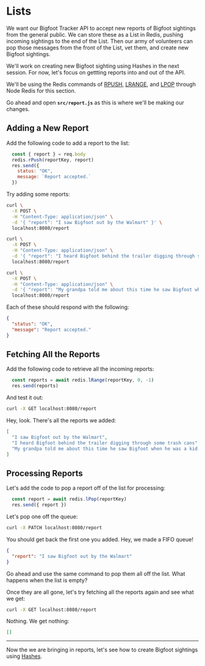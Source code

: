 # Lists #

We want our Bigfoot Tracker API to accept new reports of Bigfoot sightings from the general public. We can store these as a List in Redis, pushing incoming sightings to the end of the List. Then our army of volunteers can pop those messages from the front of the List, vet them, and create new Bigfoot sightings.

We'll work on creating new Bigfoot sighting using Hashes in the next session. For now, let's focus on gettting reports into and out of the API.

We'll be using the Redis commands of [RPUSH](https://redis.io/commands/rpush/), [LRANGE](https://redis.io/commands/lrange/), and [LPOP](https://redis.io/commands/lpop/) through Node Redis for this section.

Go ahead and open **`src/report.js`** as this is where we'll be making our changes.

## Adding a New Report ##

Add the following code to add a report to the list:

```javascript
  const { report } = req.body
  redis.rPush(reportKey, report)
  res.send({
    status: "OK",
    message: `Report accepted.`
  })
```

Try adding some reports:

```bash
curl \
  -X POST \
  -H "Content-Type: application/json" \
  -d '{ "report": "I saw Bigfoot out by the Walmart" }' \
  localhost:8080/report

curl \
  -X POST \
  -H "Content-Type: application/json" \
  -d '{ "report": "I heard Bigfoot behind the trailer digging through some trash cans" }' \
  localhost:8080/report

curl \
  -X POST \
  -H "Content-Type: application/json" \
  -d '{ "report": "My grandpa told me about this time he saw Bigfoot when he was a kid in Kentucky" }' \
  localhost:8080/report
```

Each of these should respond with the following:

```json
{
  "status": "OK",
  "message": "Report accepted."
}
```

## Fetching All the Reports ##

Add the following code to retrieve all the incoming reports:

```javascript
  const reports = await redis.lRange(reportKey, 0, -1)
  res.send(reports)
```

And test it out:

```bash
curl -X GET localhost:8080/report
```

Hey, look. There's all the reports we added:

```json
[
  "I saw Bigfoot out by the Walmart",
  "I heard Bigfoot behind the trailer digging through some trash cans",
  "My grandpa told me about this time he saw Bigfoot when he was a kid in Kentucky"
]
```

## Processing Reports

Let's add the code to pop a report off of the list for processing:

```javascript
  const report = await redis.lPop(reportKey)
  res.send({ report })
```

Let's pop one off the queue:

```bash
curl -X PATCH localhost:8080/report
```

You should get back the first one you added. Hey, we made a FIFO queue!

```json
{
  "report": "I saw Bigfoot out by the Walmart"
}
```

Go ahead and use the same command to pop them all off the list. What happens when the list is empty?

Once they are all gone, let's try fetching all the reports again and see what we get:

```bash
curl -X GET localhost:8080/report
```

Nothing. We get nothing:
```json
[]
```

----------------------------------------

Now the we are bringing in reports, let's see how to create Bigfoot sightings using [Hashes](12-NODE-REDIS-HASHES.md).
